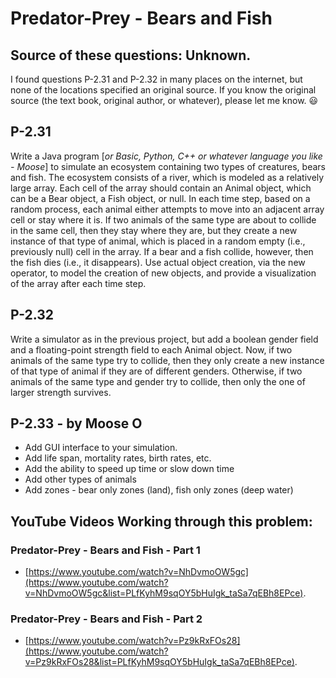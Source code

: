 # Predator-Prey - Bears and Fish

## Source of these questions: **Unknown.**
I found questions P-2.31 and P-2.32 in many places on the internet, but none of the locations specified an original source.  If you know the original source (the text book, original author, or whatever), please let me know. :smiley:


## P-2.31
Write a Java program [*or Basic, Python, C++ or whatever language you like - Moose*] to simulate an ecosystem containing two types of creatures, bears and fish. The ecosystem consists of a river, which is modeled as a relatively large array. Each cell of the array should contain an Animal object, which can be a Bear object, a Fish object, or null. In each time step, based on a random process, each animal either attempts to move into an adjacent array cell or stay where it is. If two animals of the same type are about to collide in the same cell, then they stay where they are, but they create a new instance of that type of animal, which is placed in a random empty (i.e., previously null) cell in the array. If a bear and a fish collide, however, then the fish dies (i.e., it disappears). Use actual object creation, via the new operator, to model the creation of new objects, and provide a visualization of the array after each time step.


## P-2.32
Write a simulator as in the previous project, but add a boolean gender field and a floating-point strength field to each Animal object. Now, if two animals of the same type try to collide, then they only create a new instance of that type of animal if they are of different genders. Otherwise, if two animals of the same type and gender try to collide, then only the one of larger strength survives.


## P-2.33 - by Moose O
* Add GUI interface to your simulation.
* Add life span, mortality rates, birth rates, etc.
* Add the ability to speed up time or slow down time
* Add other types of animals
* Add zones - bear only zones (land), fish only zones (deep water)



## YouTube Videos Working through this problem:

### Predator-Prey - Bears and Fish - Part 1
* [https://www.youtube.com/watch?v=NhDvmoOW5gc](https://www.youtube.com/watch?v=NhDvmoOW5gc&list=PLfKyhM9sqOY5bHuIgk_taSa7qEBh8EPce).

### Predator-Prey - Bears and Fish - Part 2
* [https://www.youtube.com/watch?v=Pz9kRxFOs28](https://www.youtube.com/watch?v=Pz9kRxFOs28&list=PLfKyhM9sqOY5bHuIgk_taSa7qEBh8EPce).

